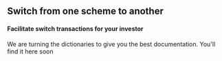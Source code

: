 ## Switch from one scheme to another
#### Facilitate switch transactions for your investor

We are turning the dictionaries to give you the best documentation. You'll find it here soon